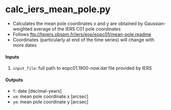 calc_iers_mean_pole.py
======================

 - Calculates the mean pole coordinates x and y are obtained by Gaussian-weighted average of the IERS C01 pole coordinates  
 - Follows ftp://hpiers.obspm.fr/iers/eop/eopc01/mean-pole.readme  
 - Coordinates (particularly at end of the time series) will change with more dates  

#### Inputs
 1. `input_file`: full path to eopc01.1900-now.dat file provided by IERS

#### Outputs
 - `T`: date [decimal-years]
 - `xm`: mean pole coordinate x [arcsec]
 - `ym`: mean pole coordinate y [arcsec]
